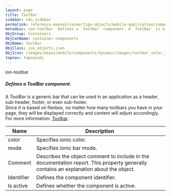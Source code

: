 ```yaml
---
layout: page
title: ToolBar
sidebar: c8o_sidebar
permalink: reference-manual/convertigo-objects/mobile-application/components/container-components/toolbar/
metadesc: ion-toolbar  Defines a  ToolBar  component. A  ToolBar  is a generic bar that can be used in an application as a header, sub-header, footer, or even s
ObjGroup: Containers
ObjCatName: container-components
ObjName: ToolBar
ObjClass: ion_objects.json
ObjIcon: /images/beans/mobile/components/dynamic/images/toolbar_color_32x32.png
topnav: topnavobj
---
```

ion-toolbar<br/>

##### Defines a <i>ToolBar</i> component.<br/>
A <i>ToolBar</i> is a generic bar that can be used in an application as a header, sub-header, footer, or even sub-footer.<br/>
Since it is based on flexbox, no matter how many toolbars you have in your page, they will be displayed correctly and content will adjust accordingly.<br/>
For more information: <a href='https://ionicframework.com/docs/v3/components/#toolbar' target='_blank'>Toolbar</a>.

Name | Description 
--- | ---
color | Specifies ionic color.
mode | Specifies ionic bar mode.
Comment | Describes the object comment to include in the documentation report.  This property generally contains an explanation about the object. 
Identifier | Defines the component identifier.  
Is active | Defines whether the component is active. 

